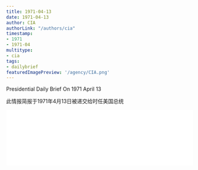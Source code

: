 ```yaml
---
title: 1971-04-13
date: 1971-04-13
author: CIA 
authorLink: "/authors/cia"
timestamp: 
- 1971
- 1971-04
multitype: 
- cia
tags: 
- dailybrief
featuredImagePreview: '/agency/CIA.png'
---
```



Presidential Daily Brief On 1971 April 13

此情报简报于1971年4月13日被递交给时任美国总统

<!--more-->





<div id="over" style="width:100%; overflow:hidden"> <iframe id="sFrame" name="sFrame" frameborder="no" border="0"  allowfullscreen marginwidth="0" scrolling="no" src = " /CIA/1971-04-13.html "  style = " position:absulute; width: 806px; top: 300;" > </iframe> </div>
